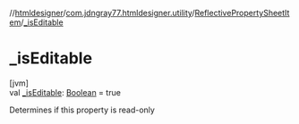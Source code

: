 //[htmldesigner](../../../index.md)/[com.jdngray77.htmldesigner.utility](../index.md)/[ReflectivePropertySheetItem](index.md)/[_isEditable](_is-editable.md)

# _isEditable

[jvm]\
val [_isEditable](_is-editable.md): [Boolean](https://kotlinlang.org/api/latest/jvm/stdlib/kotlin/-boolean/index.html) = true

Determines if this property is read-only

